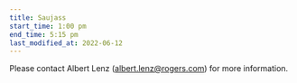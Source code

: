 ```yaml
---
title: Saujass
start_time: 1:00 pm
end_time: 5:15 pm
last_modified_at: 2022-06-12
---
```


Please contact Albert Lenz (<albert.lenz@rogers.com>) for more information.
